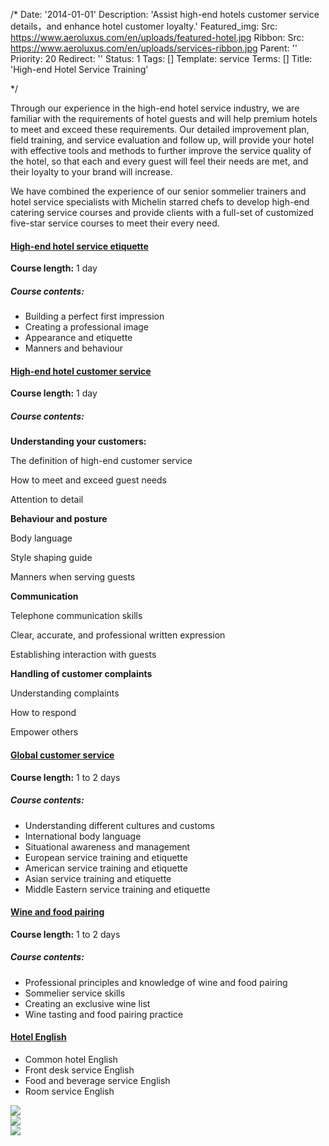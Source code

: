 /*
Date: '2014-01-01'
Description: 'Assist high-end hotels customer service details，and enhance hotel customer loyalty.'
Featured_img:
  Src: https://www.aeroluxus.com/en/uploads/featured-hotel.jpg
Ribbon:
  Src: https://www.aeroluxus.com/en/uploads/services-ribbon.jpg
Parent: ''
Priority: 20
Redirect: ''
Status: 1
Tags: []
Template: service
Terms: []
Title: 'High-end Hotel Service Training'

*/
<p>Through our experience in the high-end hotel service industry, we are familiar with the requirements of hotel guests and will help premium hotels to meet and exceed these requirements. Our detailed improvement plan, field training, and service evaluation and follow up, will provide your hotel with effective tools and methods to further improve the service quality of the hotel, so that each and every guest will feel their needs are met, and their loyalty to your brand will increase.</p>
<p>We have combined the experience of our senior sommelier trainers and hotel service specialists with Michelin starred chefs to develop high-end catering service courses and provide clients with a full-set of customized five-star service courses to meet their every need.</p>
<div class="p-4">
  <h4 class="pb-2">
    <a data-toggle="collapse"
       href="#COLLAPSE-1"
       role="button">
      High-end hotel service etiquette
    </a>
  </h4>
  <div id="COLLAPSE-1"
       class="collapse pb-4">
    <p><b>Course length:</b> 1 day</p>
    <h5>Course contents:</h5>
    <ul>
      <li>Building a perfect first impression</li>
      <li>Creating a professional image</li>
      <li>Appearance and etiquette</li>
      <li>Manners and behaviour</li>
    </ul>
  </div>
  <h4 class="pb-2">
    <a data-toggle="collapse"
       href="#COLLAPSE-2"
       role="button">
      High-end hotel customer service
    </a>
  </h4>
  <div id="COLLAPSE-2"
       class="collapse pb-4">
    <p><b>Course length:</b> 1 day</p>
    <h5>Course contents:</h5>
    <div class="row">
      <div class="col-6">
        <b>Understanding your customers:</b>
      </div>
      <div class="col-6">
        <p>The definition of high-end customer service</p>
        <p>How to meet and exceed guest needs</p>
        <p>Attention to detail</p>
      </div>
    </div>
    <div class="row">
      <div class="col-6">
        <b>Behaviour and posture</b>
      </div>
      <div class="col-6">
        <p>Body language</p>
        <p>Style shaping guide</p>
        <p>Manners when serving guests</p>
      </div>
    </div>
    <div class="row">
      <div class="col-6">
        <b>Communication</b>
      </div>
      <div class="col-6">
        <p>Telephone communication skills</p>
        <p>Clear, accurate, and professional written expression</p>
        <p>Establishing interaction with guests</p>
      </div>
    </div>
    <div class="row">
      <div class="col-6">
        <b>Handling of customer complaints</b>
      </div>
      <div class="col-6">
        <p>Understanding complaints</p>
        <p>How to respond</p>
        <p>Empower others</p>
      </div>
    </div>
  </div>
  <h4 class="pb-2">
    <a data-toggle="collapse"
       href="#COLLAPSE-3"
       role="button">
      Global customer service
    </a>
  </h4>
  <div id="COLLAPSE-3"
       class="collapse pb-4">
    <p><b>Course length:</b> 1 to 2 days</p>
    <h5>Course contents:</h5>
    <ul>
      <li>Understanding different cultures and customs</li>
      <li>International body language</li>
      <li>Situational awareness and management</li>
      <li>European service training and etiquette</li>
      <li>American service training and etiquette</li>
      <li>Asian service training and etiquette</li>
      <li>Middle Eastern service training and etiquette</li>
    </ul>
  </div>
  <h4 class="pb-2">
    <a data-toggle="collapse"
       href="#COLLAPSE-4"
       role="button">
      Wine and food pairing
    </a>
  </h4>
  <div id="COLLAPSE-4"
       class="collapse pb-4">
    <p><b>Course length:</b> 1 to 2 days</p>
    <h5>Course contents:</h5>
    <ul>
      <li>Professional principles and knowledge of wine and food pairing</li>
      <li>Sommelier service skills</li>
      <li>Creating an exclusive wine list</li>
      <li>Wine tasting and food pairing practice</li>
    </ul>
  </div>
  <h4 class="pb-2">
    <a data-toggle="collapse"
       href="#COLLAPSE-5"
       role="button">
      Hotel English
    </a>
  </h4>
  <div id="COLLAPSE-5"
       class="collapse pb-4">
    <ul>
      <li>Common hotel English</li>
      <li>Front desk service English</li>
      <li>Food and beverage service English</li>
      <li>Room service English</li>
    </ul>
  </div>
</div>
<div class="row">
  <div class="col-sm-4 py-2 text-center">
    <a class="gallery" href="[%uploads%]/services-hotel-1.jpg">
      <img src="[%uploads%]/services-hotel-1.jpg">
    </a>
  </div>
  <div class="col-sm-4 py-2 text-center">
    <a class="gallery" href="[%uploads%]/services-hotel-2.jpg">
      <img src="[%uploads%]/services-hotel-2.jpg">
    </a>
  </div>
  <div class="col-sm-4 py-2 text-center">
    <a class="gallery" href="[%uploads%]/services-hotel-3.jpg">
      <img src="[%uploads%]/services-hotel-3.jpg">
    </a>
  </div>
</div>